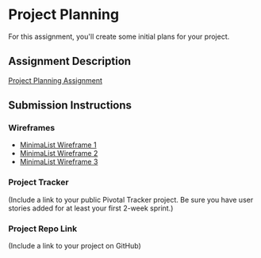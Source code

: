# Project Planning
For this assignment, you'll create some initial plans for your project.

## Assignment Description
[Project Planning Assignment](https://education.launchcode.org/liftoff/assignments/planning/)

## Submission Instructions

### Wireframes

* [MinimaList Wireframe 1](https://github.com/Norsche/liftoff-assignments/blob/master/P3-Project_Planning/Screen%20Shot%202019-05-09%20at%208.45.25%20PM.png)
* [MinimaList Wireframe 2](https://github.com/Norsche/liftoff-assignments/blob/master/P3-Project_Planning/Screen%20Shot%202019-05-09%20at%208.45.38%20PM.png)
* [MinimaList Wireframe 3](https://github.com/Norsche/liftoff-assignments/blob/master/P3-Project_Planning/Screen%20Shot%202019-05-09%20at%208.45.54%20PM.png)

### Project Tracker

(Include a link to your public Pivotal Tracker project. Be sure you have user stories added for at least your first 2-week sprint.)

### Project Repo Link

(Include a link to your project on GitHub)
